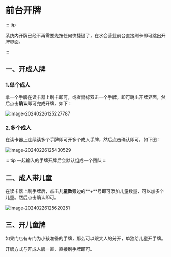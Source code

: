 # 前台开牌
::: tip

系统内开牌已经不再需要先按任何快捷键了，在水会营业前台直接刷卡即可跳出开牌界面。

 :::

## 一、开成人牌

### 1.单个成人

拿一个手牌在读卡器上刷卡即可，或者鼠标双击一个手牌，即可跳出开牌界面，然后点击**确认**即可完成开牌，如下：

![image-20240226125227787](https://wiki-cdsoft.oss-cn-hangzhou.aliyuncs.com/202402261252867.png)

### 2.多个成人

在读卡器上连续读多个手牌即可开多个成人手牌，然后点击确认即可，如下图：

![image-20240226125430529](https://wiki-cdsoft.oss-cn-hangzhou.aliyuncs.com/202402261254589.png)

::: tip
一起输入的手牌开牌后会默认组成一个团队
:::

## 二、成人带儿童

在读卡器上刷手牌后，点击**儿童数**旁边的**+**号即可添加儿童数量，可以加多个儿童。然后点击确认即可。

![image-20240226125620251](https://wiki-cdsoft.oss-cn-hangzhou.aliyuncs.com/202402261256303.png)

## 三、开儿童牌

如果门店有专门为小孩准备的手牌，那么可以跟大人的分开，单独给儿童开手牌。

开牌方式与开成人牌一直，直接刷手牌即可。

